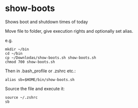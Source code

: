 # show-boots
Shows boot and shutdown times of today

Move file to folder, give execution rights and optionally set alias.

e.g. 
```
mkdir ~/bin
cd ~/bin
cp ~/Downlodas/show-boots.sh show-boots.sh
chmod 700 show-boots.sh
```

Then in .bash_profile or .zshrc etc.: 
```
alias sb=$HOME/bin/show-boots.sh
```

Source the file and execute it:
```
source ~/.zshrc
sb
```
